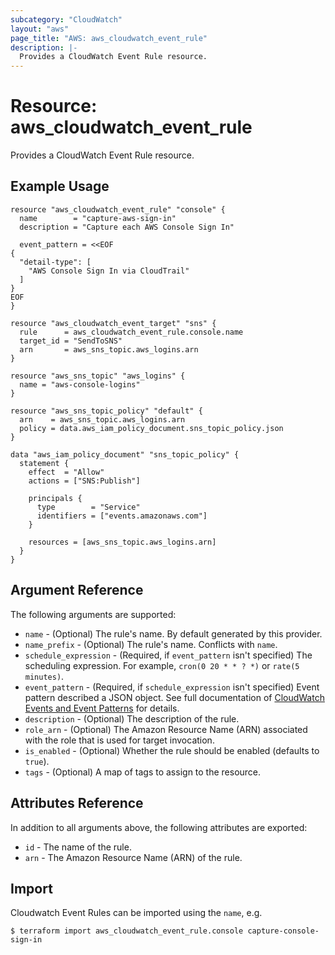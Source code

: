 ```yaml
---
subcategory: "CloudWatch"
layout: "aws"
page_title: "AWS: aws_cloudwatch_event_rule"
description: |-
  Provides a CloudWatch Event Rule resource.
---
```


# Resource: aws_cloudwatch_event_rule

Provides a CloudWatch Event Rule resource.

## Example Usage

```hcl
resource "aws_cloudwatch_event_rule" "console" {
  name        = "capture-aws-sign-in"
  description = "Capture each AWS Console Sign In"

  event_pattern = <<EOF
{
  "detail-type": [
    "AWS Console Sign In via CloudTrail"
  ]
}
EOF
}

resource "aws_cloudwatch_event_target" "sns" {
  rule      = aws_cloudwatch_event_rule.console.name
  target_id = "SendToSNS"
  arn       = aws_sns_topic.aws_logins.arn
}

resource "aws_sns_topic" "aws_logins" {
  name = "aws-console-logins"
}

resource "aws_sns_topic_policy" "default" {
  arn    = aws_sns_topic.aws_logins.arn
  policy = data.aws_iam_policy_document.sns_topic_policy.json
}

data "aws_iam_policy_document" "sns_topic_policy" {
  statement {
    effect  = "Allow"
    actions = ["SNS:Publish"]

    principals {
      type        = "Service"
      identifiers = ["events.amazonaws.com"]
    }

    resources = [aws_sns_topic.aws_logins.arn]
  }
}
```

## Argument Reference

The following arguments are supported:

* `name` - (Optional) The rule's name. By default generated by this provider.
* `name_prefix` - (Optional) The rule's name. Conflicts with `name`.
* `schedule_expression` - (Required, if `event_pattern` isn't specified) The scheduling expression.
	For example, `cron(0 20 * * ? *)` or `rate(5 minutes)`.
* `event_pattern` - (Required, if `schedule_expression` isn't specified) Event pattern
	described a JSON object.
	See full documentation of [CloudWatch Events and Event Patterns](http://docs.aws.amazon.com/AmazonCloudWatch/latest/DeveloperGuide/CloudWatchEventsandEventPatterns.html) for details.
* `description` - (Optional) The description of the rule.
* `role_arn` - (Optional) The Amazon Resource Name (ARN) associated with the role that is used for target invocation.
* `is_enabled` - (Optional) Whether the rule should be enabled (defaults to `true`).
* `tags` - (Optional) A map of tags to assign to the resource.

## Attributes Reference

In addition to all arguments above, the following attributes are exported:

* `id` - The name of the rule.
* `arn` - The Amazon Resource Name (ARN) of the rule.


## Import

Cloudwatch Event Rules can be imported using the `name`, e.g.

```
$ terraform import aws_cloudwatch_event_rule.console capture-console-sign-in
```
